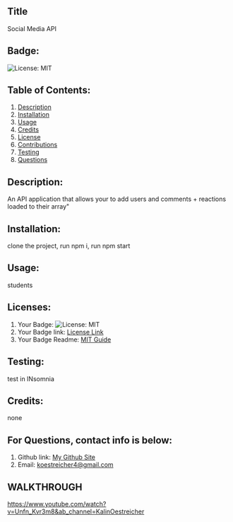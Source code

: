 
  ## Title
  Social Media API</br>
  ## Badge:
   ![License: MIT](https://img.shields.io/badge/License-MIT-blue.svg)</br>

   ## Table of Contents:
  1. [Description](#description)
  2. [Installation](#installation)
  3. [Usage](#usage)
  4. [Credits](#credits)
  5. [License](#license)
  7. [Contributions](#contribute)
  8. [Testing](#test)
  9. [Questions](#questions)</br>
  ## Description:
  An API application that allows your to add users and comments + reactions loaded to their array"</br>
  ## Installation:
  clone the project, run npm i, run npm start</br>
  ## Usage:
  students</br>
  ## Licenses:
1. Your Badge: ![License: MIT](https://img.shields.io/badge/License-MIT-blue.svg)</br>
2. Your Badge link: <a href = "https://opensource.org/licenses/MIT">License Link</a></br>
3. Your Badge Readme: <a href = "https://gist.github.com/ckib16/8732561535ed766cd6b8">MIT Guide</a></br>

  ## Testing:
  test in INsomnia</br>

  ## Credits:
  none</br>

  ## For Questions, contact info is below:
  1. Github link: <a href = "https://github.com/Crackerbox123">My Github Site</a></br>
  2. Email: koestreicher4@gmail.com </br>


  ## WALKTHROUGH

  https://www.youtube.com/watch?v=Unfn_Kvr3m8&ab_channel=KalinOestreicher
